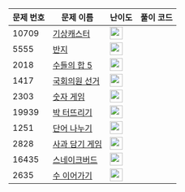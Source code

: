 | 문제 번호 | 문제 이름 | 난이도 | 풀이 코드 |
| --- | --- | --- | --- |
| 10709 | [기상캐스터](https://www.acmicpc.net/problem/10709) | <img height="25px" width="25px=" src="https://static.solved.ac/tier_small/6.svg"/> |  |
| 5555 | [반지](https://www.acmicpc.net/problem/5555) | <img height="25px" width="25px=" src="https://static.solved.ac/tier_small/6.svg"/> |  |
| 2018 | [수들의 합 5](https://www.acmicpc.net/problem/2018) | <img height="25px" width="25px=" src="https://static.solved.ac/tier_small/6.svg"/> |  |
| 1417 | [국회의원 선거](https://www.acmicpc.net/problem/1417) | <img height="25px" width="25px=" src="https://static.solved.ac/tier_small/6.svg"/> |  |
| 2303 | [숫자 게임](https://www.acmicpc.net/problem/2303) | <img height="25px" width="25px=" src="https://static.solved.ac/tier_small/6.svg"/> |  |
| 19939 | [박 터뜨리기](https://www.acmicpc.net/problem/19939) | <img height="25px" width="25px=" src="https://static.solved.ac/tier_small/6.svg"/> |  |
| 1251 | [단어 나누기](https://www.acmicpc.net/problem/1251) | <img height="25px" width="25px=" src="https://static.solved.ac/tier_small/6.svg"/> |  |
| 2828 | [사과 담기 게임](https://www.acmicpc.net/problem/2828) | <img height="25px" width="25px=" src="https://static.solved.ac/tier_small/6.svg"/> |  |
| 16435 | [스네이크버드](https://www.acmicpc.net/problem/16435) | <img height="25px" width="25px=" src="https://static.solved.ac/tier_small/6.svg"/> |  |
| 2635 | [수 이어가기](https://www.acmicpc.net/problem/2635) | <img height="25px" width="25px=" src="https://static.solved.ac/tier_small/6.svg"/> |  |
